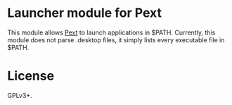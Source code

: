 # Launcher module for Pext
This module allows [Pext](https://github.com/Pext/Pext) to launch applications
in $PATH. Currently, this module does not parse .desktop files, it simply lists
every executable file in $PATH.

# License
GPLv3+.
